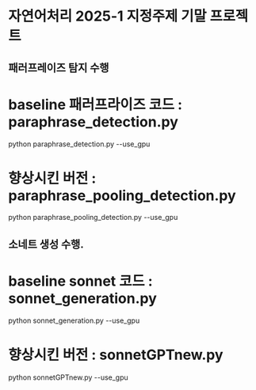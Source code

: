 # 자연어처리 2025-1 지정주제 기말 프로젝트




## 패러프레이즈 탐지 수행
# baseline 패러프라이즈 코드 : paraphrase_detection.py

python paraphrase_detection.py --use_gpu

# 향상시킨 버전 : paraphrase_pooling_detection.py

python paraphrase_pooling_detection.py --use_gpu



## 소네트 생성 수행.
# baseline sonnet 코드 : sonnet_generation.py

python sonnet_generation.py --use_gpu

# 향상시킨 버전 : sonnetGPTnew.py

python sonnetGPTnew.py --use_gpu




